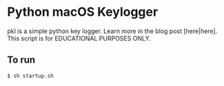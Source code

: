 # Python macOS Keylogger

pkl is a simple python key logger. Learn more in the blog post [here|here].
This script is for EDUCATIONAL PURPOSES ONLY. 

## To run
```$ sh startup.sh```